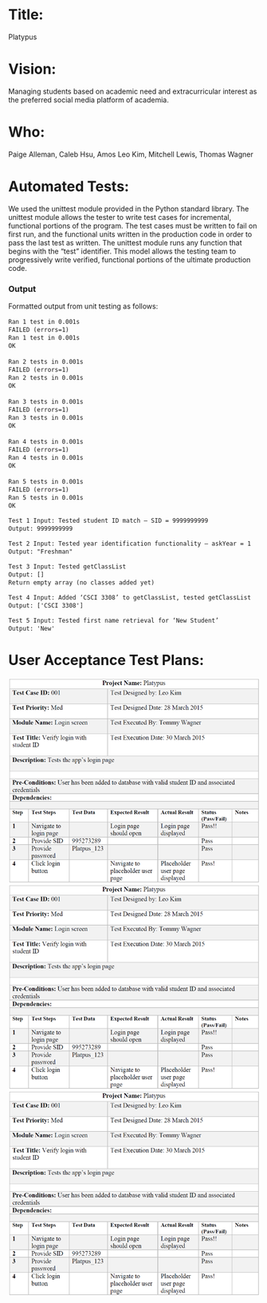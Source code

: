 # Title: 
Platypus
# Vision:
Managing students based on academic need and extracurricular interest as the preferred social media platform of academia. 
# Who: 
Paige Alleman, Caleb Hsu, Amos Leo Kim, Mitchell Lewis, Thomas Wagner

# Automated Tests:
We used the unittest module provided in the Python standard library. The unittest module allows the tester to write test cases for incremental, functional portions of the program.
The test cases must be written to fail on first run, and the functional units written in the production code in order to pass the last test as written. The unittest module runs any function that begins with the “test” identifier.
This model allows the testing team to progressively write verified, functional portions of the ultimate production code.

### Output
Formatted output from unit testing as follows:

```
Ran 1 test in 0.001s 
FAILED (errors=1) 
Ran 1 test in 0.001s 
OK 

Ran 2 tests in 0.001s 
FAILED (errors=1) 
Ran 2 tests in 0.001s 
OK  

Ran 3 tests in 0.001s 
FAILED (errors=1) 
Ran 3 tests in 0.001s 
OK 

Ran 4 tests in 0.001s 
FAILED (errors=1) 
Ran 4 tests in 0.001s  
OK 

Ran 5 tests in 0.001s 
FAILED (errors=1) 
Ran 5 tests in 0.001s 
OK 
```
```
Test 1 Input: Tested student ID match – SID = 9999999999
Output: 9999999999
```
```
Test 2 Input: Tested year identification functionality – askYear = 1  
Output: "Freshman" 
```
```
Test 3 Input: Tested getClassList 
Output: [] 
Return empty array (no classes added yet)
```
```
Test 4 Input: Added ‘CSCI 3308’ to getClassList, tested getClassList  
Output: ['CSCI 3308']
```
```
Test 5 Input: Tested first name retrieval for ‘New Student’
Output: 'New'
```

# User Acceptance Test Plans:
![001](plan1.png)
![001](plan1.png)
![001](plan1.png)

